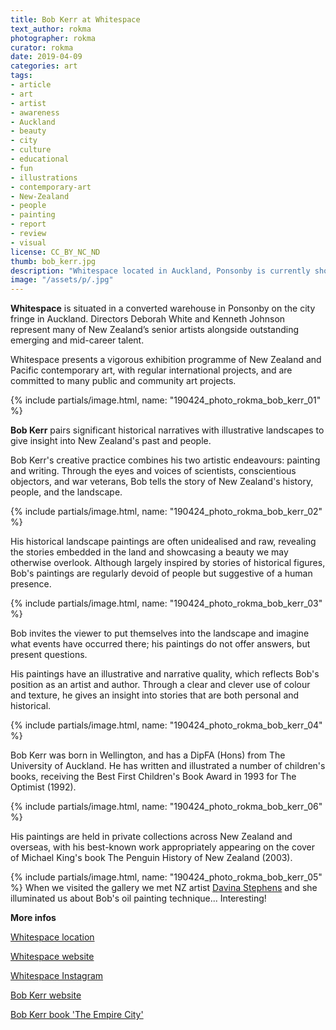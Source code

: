 ```yaml
---
title: Bob Kerr at Whitespace
text_author: rokma
photographer: rokma
curator: rokma
date: 2019-04-09
categories: art
tags:
- article
- art
- artist
- awareness
- Auckland
- beauty
- city
- culture
- educational
- fun
- illustrations
- contemporary-art
- New-Zealand
- people
- painting
- report
- review
- visual
license: CC_BY_NC_ND
thumb: bob_kerr.jpg
description: "Whitespace located in Auckland, Ponsonby is currently showing Bob Kerr. Directors Deborah White and Kenneth Johnson represent many of New Zealand’s senior artists alongside outstanding emerging and mid-career talent."
image: "/assets/p/.jpg"
---
```

**Whitespace** is situated in a converted warehouse in Ponsonby on the city fringe in Auckland. Directors Deborah White and Kenneth Johnson represent many of New Zealand’s senior artists alongside outstanding emerging and mid-career talent.

Whitespace presents a vigorous exhibition programme of New Zealand and Pacific contemporary art, with regular international projects, and are committed to many public and community art projects.


{% include partials/image.html, name: "190424_photo_rokma_bob_kerr_01" %}

**Bob Kerr** pairs significant historical narratives with illustrative landscapes to give insight into New Zealand's past and people.

Bob Kerr's creative practice combines his two artistic endeavours: painting and writing. Through the eyes and voices of scientists, conscientious objectors, and war veterans, Bob tells the story of New Zealand's history, people, and the landscape.

{% include partials/image.html, name: "190424_photo_rokma_bob_kerr_02" %}

His historical landscape paintings are often unidealised and raw, revealing the stories embedded in the land and showcasing a beauty we may otherwise overlook. Although largely inspired by stories of historical figures, Bob's paintings are regularly devoid of people but suggestive of a human presence.

{% include partials/image.html, name: "190424_photo_rokma_bob_kerr_03" %}

Bob invites the viewer to put themselves into the landscape and imagine what events have occurred there; his paintings do not offer answers, but present questions.

His paintings have an illustrative and narrative quality, which reflects Bob's position as an artist and author. Through a clear and clever use of colour and texture, he gives an insight into stories that are both personal and historical.

{% include partials/image.html, name: "190424_photo_rokma_bob_kerr_04" %}

Bob Kerr was born in Wellington, and has a DipFA (Hons) from The University of Auckland. He has written and illustrated a number of children's books, receiving the Best First Children's Book Award in 1993 for The Optimist (1992).

{% include partials/image.html, name: "190424_photo_rokma_bob_kerr_06" %}

His paintings are held in private collections across New Zealand and overseas, with his best-known work appropriately appearing on the cover of Michael King's book The Penguin History of New Zealand (2003).

{% include partials/image.html, name: "190424_photo_rokma_bob_kerr_05" %}
When we visited the gallery we met NZ artist [Davina Stephens](https://davinastephens.com) and she illuminated us about Bob's oil painting technique... Interesting!







**More infos**

[Whitespace location](https://goo.gl/maps/RN46pXDvexT2)

[Whitespace website](https://www.whitespace.co.nz/)

[Whitespace Instagram](https://www.instagram.com/whitespacegallery/)

[Bob Kerr website](http://bobkerr.co.nz/)

[Bob Kerr book 'The Empire City'](https://books.google.co.nz/books/about/The_Empire_City.html?id=a4mDrgEACAAJ&source=kp_author_description&redir_esc=y)
